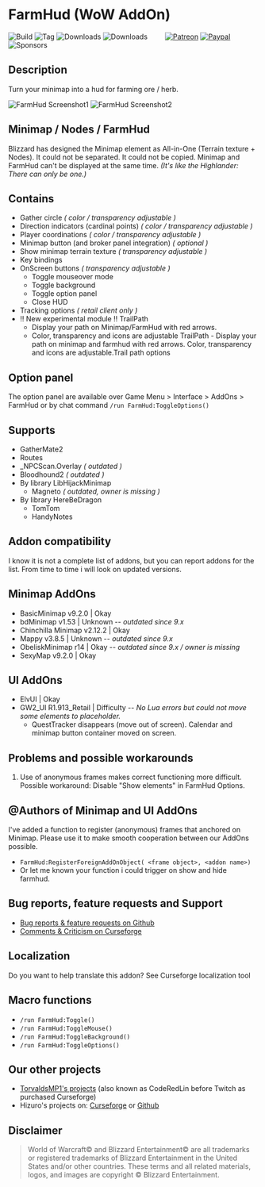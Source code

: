 # FarmHud (WoW AddOn)
![Build](https://github.com/HizurosWoWAddOns/FarmHud/actions/workflows/bigwigsmods-packager.yml/badge.svg)
![Tag](https://img.shields.io/github/v/tag/HizurosWoWAddOns/FarmHud?style=flat-square)
![Downloads](https://img.shields.io/github/downloads/HizurosWoWAddOns/FarmHud/total?style=flat-square)
![Downloads](https://img.shields.io/github/downloads/HizurosWoWAddOns/FarmHud/latest/total?style=flat-square)
&nbsp; &nbsp; &nbsp; &nbsp;
[![Patreon](https://img.shields.io/badge/&zwj;-Patreon-gray?logo=patreon&color=red&style=flat-square)](https://www.patreon.com/bePatron?u=12558524)
[![Paypal](https://img.shields.io/badge/&zwj;-Paypal-gray?logo=paypal&color=blue&style=flat-square)](https://paypal.me/hizuro)
![Sponsors](https://img.shields.io/github/sponsors/HizurosWoWAddOns?logo=github&style=flat-square)

## Description
Turn your minimap into a hud for farming ore / herb.

![FarmHud Screenshot1](./.github/media/farmhud1.jpg) ![FarmHud Screenshot2](./.github/media/farmhud2.jpg)

## Minimap / Nodes / FarmHud
Blizzard has designed the Minimap element as All-in-One (Terrain texture + Nodes).
It could not be separated. It could not be copied. Minimap and FarmHud can't be displayed at the same time.
*(It's like the Highlander: There can only be one.)*

## Contains
* Gather circle *( color / transparency adjustable )*
* Direction indicators (cardinal points) *( color / transparency adjustable )*
* Player coordinations *( color / transparency adjustable )*
* Minimap button (and broker panel integration) *( optional )*
* Show minimap terrain texture *( transparency adjustable )*
* Key bindings
* OnScreen buttons *( transparency adjustable )*
  * Toggle mouseover mode
  * Toggle background
  * Toggle option panel
  * Close HUD
* Tracking options *( retail client only )*
* !! New experimental module !! TrailPath
   * Display your path on Minimap/FarmHud with red arrows.
   * Color, transparency and icons are adjustable
TrailPath - Display your path on minimap and farmhud with red arrows. Color, transparency and icons are adjustable.Trail path options

## Option panel
The option panel are available over  Game Menu > Interface > AddOns > FarmHud
or by chat command  `/run FarmHud:ToggleOptions()`

## Supports
* GatherMate2
* Routes
* \_NPCScan.Overlay *( outdated )*
* Bloodhound2 *( outdated )*
* By library LibHijackMinimap
  * Magneto *( outdated, owner is missing )*
* By library HereBeDragon
  * TomTom
  * HandyNotes

## Addon compatibility
I know it is not a complete list of addons, but you can report addons for the list.
From time to time i will look on updated versions.

## Minimap AddOns
* BasicMinimap v9.2.0 | Okay
* bdMinimap v1.53 | Unknown -- *outdated since 9.x*
* Chinchilla Minimap v2.12.2 | Okay
* Mappy v3.8.5 | Unknown -- *outdated since 9.x*
* ObeliskMinimap r14 | Okay  -- *outdated since 9.x / owner is missing*
* SexyMap v9.2.0 | Okay

## UI AddOns
* ElvUI | Okay
* GW2_UI R1.913_Retail | Difficulty -- *No Lua errors but could not move some elements to placeholder.*
  * QuestTracker disappears (move out of screen). Calendar and minimap button container moved on screen.

## Problems and possible workarounds
1. Use of anonymous frames makes correct functioning more difficult. Possible workaround: Disable "Show elements" in FarmHud Options.

## @Authors of Minimap and UI AddOns
I've added a function to register (anonymous) frames that anchored on Minimap.
Please use it to make smooth cooperation between our AddOns possible.
* `FarmHud:RegisterForeignAddOnObject( <frame object>, <addon name>)`
* Or let me known your function i could trigger on show and hide farmhud.

## Bug reports, feature requests and Support
* [Bug reports & feature requests on Github](https://github.com/HizurosWoWAddOns/FarmHud/issues)
* [Comments & Criticism on Curseforge](https://www.curseforge.com/wow/addons/farmhud)

## Localization
Do you want to help translate this addon?
See Curseforge localization tool

## Macro functions
* `/run FarmHud:Toggle()`
* `/run FarmHud:ToggleMouse()`
* `/run FarmHud:ToggleBackground()`
* `/run FarmHud:ToggleOptions()`

## Our other projects
* [TorvaldsMP1's projects](https://www.curseforge.com/members/torvaldsmp1/projects) (also known as CodeRedLin before Twitch as purchased Curseforge)
* Hizuro's projects on: [Curseforge](https://www.curseforge.com/members/hizuro_de/projects) or [Github](https://github.com/HizurosWoWAddOns?tab=repositories)

## Disclaimer
> World of Warcraft© and Blizzard Entertainment© are all trademarks or registered trademarks of Blizzard Entertainment in the United States and/or other countries. These terms and all related materials, logos, and images are copyright © Blizzard Entertainment.
